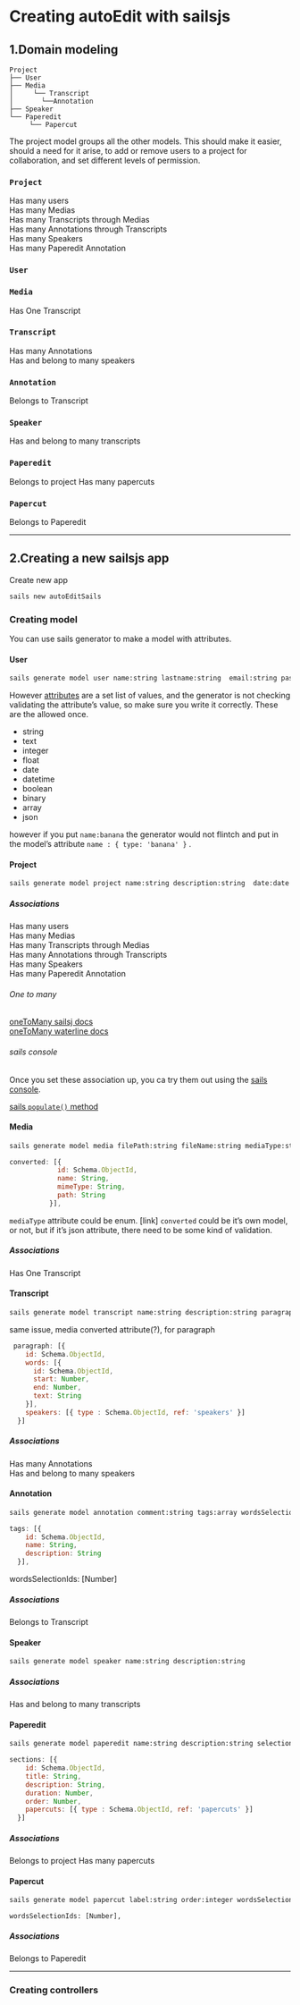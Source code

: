 
# Creating autoEdit with sailsjs

## 1.Domain modeling


```
Project
├── User    
├── Media
│     └── Transcript
│		└──Annotation
├── Speaker
└── Paperedit
	 └── Papercut
```
The project model groups all the other models.
This should make it easier, should a need for it arise, to add or remove users to a project for collaboration, and set different levels of permission.

### `Project`
Has many users    
Has many Medias    
Has many Transcripts through Medias    
Has many Annotations through Transcripts    
Has many Speakers    
Has many Paperedit Annotation    


### `User`

### `Media`
Has One Transcript

### `Transcript`
Has many Annotations    
Has and belong to many speakers    

### `Annotation`
Belongs to Transcript


### `Speaker`
Has and belong to many transcripts    

### `Paperedit`
Belongs to project
Has many papercuts


### `Papercut`
Belongs to Paperedit

---

## 2.Creating a new sailsjs app

Create new app

```bash
sails new autoEditSails
```

### Creating model

You can use sails generator to make a model with attributes.

#### User
```bash
sails generate model user name:string lastname:string  email:string password:string
```

However [attributes][sailsjs_attributes] are a set list of values, and the generator is not checking validating the attribute’s value, so make sure you write it correctly.
These are the allowed once.

- string
- text
- integer
- float
- date
- datetime
- boolean
- binary
- array
- json

however if you put `name:banana` the generator would not flintch and put in the model’s attribute `name : { type: 'banana' }` .


#### Project
```bash
sails generate model project name:string description:string  date:date
```

##### Associations
Has many users    
Has many Medias    
Has many Transcripts through Medias    
Has many Annotations through Transcripts    
Has many Speakers    
Has many Paperedit Annotation

###### One to many
[oneToMany sailsj docs][sailsjsOneToMany]     
[oneToMany waterline docs][waterlineOneToMany]

###### sails console
Once you set these association up, you ca try them out using the [sails console][sailsConsole].

[sails `populate()` method][sailsPopulate]

#### Media
```bash
sails generate model media filePath:string fileName:string mediaType:string cameraTimecode:string creationTime:datetime tapeReelName:string duration:float codecTimeBaseFps:integer  converted:array
```

```javascript
converted: [{
            id: Schema.ObjectId,
            name: String,
            mimeType: String,
            path: String
          }],
```


`mediaType` attribute could be enum. [link]
`converted` could be it’s own model, or not, but if it’s json attribute, there need to be some kind of validation.

##### Associations
Has One Transcript

#### Transcript

```bash
sails generate model transcript name:string description:string paragraph:array
```

same issue, media converted attribute(?), for paragraph

```javascript
 paragraph: [{
    id: Schema.ObjectId,
    words: [{
      id: Schema.ObjectId,
      start: Number,
      end: Number,
      text: String
    }],
    speakers: [{ type : Schema.ObjectId, ref: 'speakers' }]
  }]
```

##### Associations
Has many Annotations    
Has and belong to many speakers  


#### Annotation
```bash
sails generate model annotation comment:string tags:array wordsSelectionIds:array
```

```javascript
tags: [{
    id: Schema.ObjectId,
    name: String,
    description: String
  }],
```

wordsSelectionIds: [Number]

##### Associations
Belongs to Transcript


#### Speaker
```bash
sails generate model speaker name:string description:string
```

##### Associations
Has and belong to many transcripts   

#### Paperedit
```bash
sails generate model paperedit name:string description:string selections:array
```

```javascript
sections: [{
    id: Schema.ObjectId,
    title: String,
    description: String,
    duration: Number,
    order: Number,
    papercuts: [{ type : Schema.ObjectId, ref: 'papercuts' }]
  }]
```
##### Associations
Belongs to project
Has many papercuts

#### Papercut
```bash
sails generate model papercut label:string order:integer wordsSelectionIds:array
```

`wordsSelectionIds: [Number],`

##### Associations
Belongs to Paperedit

---

### Creating controllers




<!-- Liks -->

[sailsjs_attributes]: http://sailsjs.org/documentation/concepts/models-and-orm/attributes

[sailsjsOneToMany]: http://sailsjs.org/documentation/concepts/models-and-orm/associations/one-to-many

[waterlineOneToMany]: https://github.com/balderdashy/waterline-docs/blob/master/models/associations/one-to-many.md

[SailsJsnestedArraysInModel]: https://stackoverflow.com/questions/29286364/how-do-i-store-nested-object-array-in-sails-js-model

[sailsConsole]: http://sailsjs.org/documentation/reference/command-line-interface/sails-console

[sailsPopulate]: http://sailsjs.org/documentation/reference/waterline-orm/queries/populate

